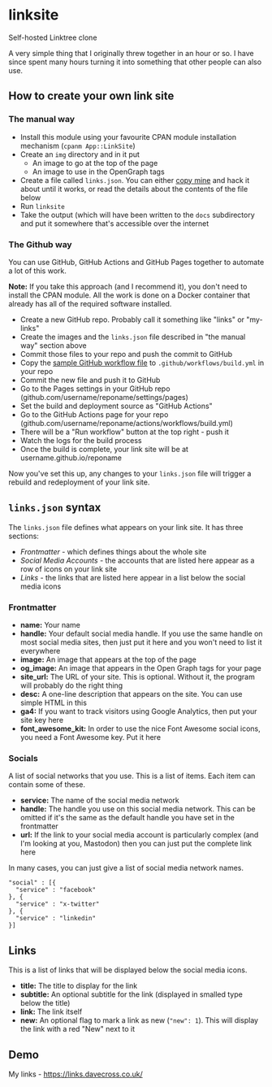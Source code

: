 # linksite

Self-hosted Linktree clone

A very simple thing that I originally threw together in an hour or so. I
have since spent many hours turning it into something that other people
can also use.

## How to create your own link site

### The manual way

* Install this module using your favourite CPAN module installation mechanism (`cpanm App::LinkSite`)
* Create an `img` directory and in it put
  * An image to go at the top of the page
  * An image to use in the OpenGraph tags
* Create a file called `links.json`. You can either [copy mine](https://github.com/davorg-cpan/app-linksite/blob/main/example/links.json) and hack it about until it works, or read the details about the contents of the file below
* Run `linksite`
* Take the output (which will have been written to the `docs` subdirectory and put it somewhere that's accessible over the internet

### The Github way

You can use GitHub, GitHub Actions and GitHub Pages together to automate a
lot of this work.

**Note:** If you take this approach (and I recommend it), you don't need to
install the CPAN module. All the work is done on a Docker container that
already has all of the required software installed.

* Create a new GitHub repo. Probably call it something like "links" or "my-links"
* Create the images and the `links.json` file described in "the manual way" section above
* Commit those files to your repo and push the commit to GitHub
* Copy the [sample GitHub workflow file](https://github.com/davorg-cpan/app-linksite/blob/main/example/build.yml) to `.github/workflows/build.yml` in your repo
* Commit the new file and push it to GitHub
* Go to the Pages settings in your GitHub repo (github.com/username/reponame/settings/pages)
* Set the build and deployment source as "GitHub Actions"
* Go to the GitHub Actions page for your repo (github.com/username/reponame/actions/workflows/build.yml)
* There will be a "Run workflow" button at the top right - push it
* Watch the logs for the build process
* Once the build is complete, your link site will be at username.github.io/reponame

Now you've set this up, any changes to your `links.json` file will trigger a
rebuild and redeployment of your link site.

## `links.json` syntax

The `links.json` file defines what appears on your link site. It has three sections:

* *Frontmatter* - which defines things about the whole site
* *Social Media Accounts* - the accounts that are listed here appear as a row of icons on your link site
* *Links* - the links that are listed here appear in a list below the social media icons

### Frontmatter

* **name:** Your name
* **handle:** Your default social media handle. If you use the same handle on most social media sites, then just put it here and you won't need to list it everywhere
* **image:** An image that appears at the top of the page
* **og_image:** An image that appears in the Open Graph tags for your page
* **site_url:** The URL of your site. This is optional. Without it, the program will probably do the right thing
* **desc:** A one-line description that appears on the site. You can use simple HTML in this
* **ga4:** If you want to track visitors using Google Analytics, then put your site key here
* **font_awesome_kit:** In order to use the nice Font Awesome social icons, you need a Font Awesome key. Put it here

### Socials

A list of social networks that you use. This is a list of items. Each item
can contain some of these.

* **service:** The name of the social media network
* **handle:** The handle you use on this social media network. This can be omitted if it's the same as the default handle you have set in the frontmatter
* **url:** If the link to your social media account is particularly complex (and I'm looking at you, Mastodon) then you can just put the complete link here

In many cases, you can just give a list of social media network names.

    "social" : [{
      "service" : "facebook"
    }, {
      "service" : "x-twitter"
    }, {
      "service" : "linkedin"
    }]

## Links

This is a list of links that will be displayed below the social media icons.

* **title:** The title to display for the link
* **subtitle:** An optional subtitle for the link (displayed in smalled type below the title)
* **link:** The link itself
* **new:** An optional flag to mark a link as new (`"new": 1`). This will display the link with a red "New" next to it

## Demo

My links - https://links.davecross.co.uk/
